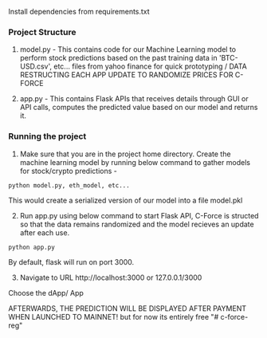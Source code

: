 Install dependencies from requirements.txt

### Project Structure
1. model.py - This contains code for our Machine Learning model to perform stock predictions based on the past training data in 'BTC-USD.csv', etc... files from yahoo finance for quick prototyping / DATA RESTRUCTING EACH APP UPDATE TO RANDOMIZE PRICES FOR C-FORCE

2. app.py - This contains Flask APIs that receives details through GUI or API calls, computes the predicted value based on our model and returns it.


### Running the project
1. Make sure that you are in the project home directory. Create the machine learning model by running below command to gather models for stock/crypto predictions -
```
python model.py, eth_model, etc...
```
This would create a serialized version of our model into a file model.pkl

2. Run app.py using below command to start Flask API, C-Force is structed so that the data remains randomized and the model recieves an update after each use.
```
python app.py
```
By default, flask will run on port 3000.

3. Navigate to URL http://localhost:3000 or 127.0.0.1/3000

Choose the dApp/ App

AFTERWARDS, THE  PREDICTION WILL BE DISPLAYED AFTER PAYMENT WHEN LAUNCHED TO MAINNET! but for now its entirely free
"# c-force-reg" 
